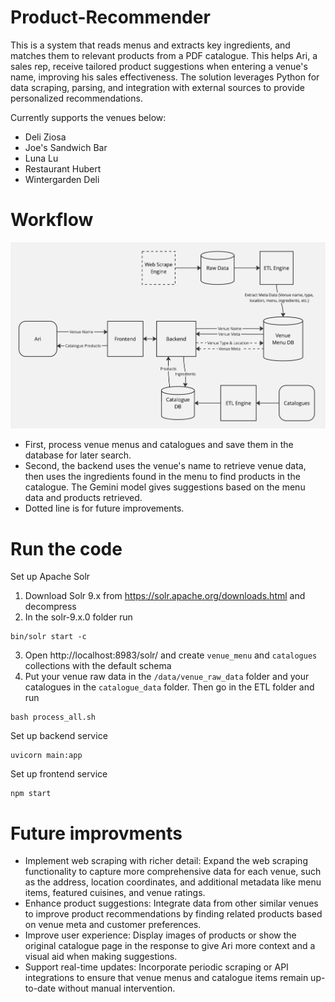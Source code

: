 # Product-Recommender

This is a system that reads menus and extracts key ingredients, and matches them to relevant products from a PDF catalogue. This helps Ari, a sales rep, receive tailored product suggestions when entering a venue's name, improving his sales effectiveness. The solution leverages Python for data scraping, parsing, and integration with external sources to provide personalized recommendations. 

Currently supports the venues below:
* Deli Ziosa
* Joe's Sandwich Bar
* Luna Lu
* Restaurant Hubert
* Wintergarden Deli

# Workflow
![Workflow](flow_diagram.jpg)

* First, process venue menus and catalogues and save them in the database for later search.
* Second, the backend uses the venue's name to retrieve venue data, then uses the ingredients found in the menu to find products in the catalogue. The Gemini model gives suggestions based on the menu data and products retrieved.
* Dotted line is for future improvements.

# Run the code
Set up Apache Solr
1. Download Solr 9.x from https://solr.apache.org/downloads.html and decompress 
2. In the solr-9.x.0 folder run 
```
bin/solr start -c
```
3. Open http://localhost:8983/solr/ and create `venue_menu` and `catalogues` collections with the default schema
4. Put your venue raw data in the `/data/venue_raw_data` folder and your catalogues in the `catalogue_data` folder. Then go in the ETL folder and run
```
bash process_all.sh
```

Set up backend service
```
uvicorn main:app
```

Set up frontend service
```
npm start
```

# Future improvments
* Implement web scraping with richer detail: Expand the web scraping functionality to capture more comprehensive data for each venue, such as the address, location coordinates, and additional metadata like menu items, featured cuisines, and venue ratings.
* Enhance product suggestions: Integrate data from other similar venues to improve product recommendations by finding related products based on venue meta and customer preferences.
* Improve user experience: Display images of products or show the original catalogue page in the response to give Ari more context and a visual aid when making suggestions.
* Support real-time updates: Incorporate periodic scraping or API integrations to ensure that venue menus and catalogue items remain up-to-date without manual intervention.